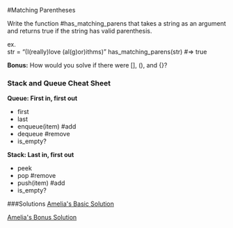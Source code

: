 #Matching Parentheses

Write the function #has_matching_parens that takes a string as an argument and returns true if the string has valid parenthesis. 

ex.  
str = “(I(really)love (al(g)or)ithms)”
has_matching_parens(str) #=> true

**Bonus:** How would you solve if there were [], (), and {}?

### Stack and Queue Cheat Sheet

**Queue: First in, first out**
- first
- last
- enqueue(item) #add
- dequeue #remove
- is_empty?

**Stack: Last in, first out**
- peek
- pop #remove
- push(item) #add
- is_empty?

###Solutions
[Amelia's Basic Solution](https://github.com/adowns01/Intro-to-Whiteboarding-DBC/blob/master/solutions/matching-parens-amelia.rb)

[Amelia's Bonus Solution](https://github.com/adowns01/Intro-to-Whiteboarding-DBC/blob/master/solutions/matching-parens-bonus-amelia.rb)
